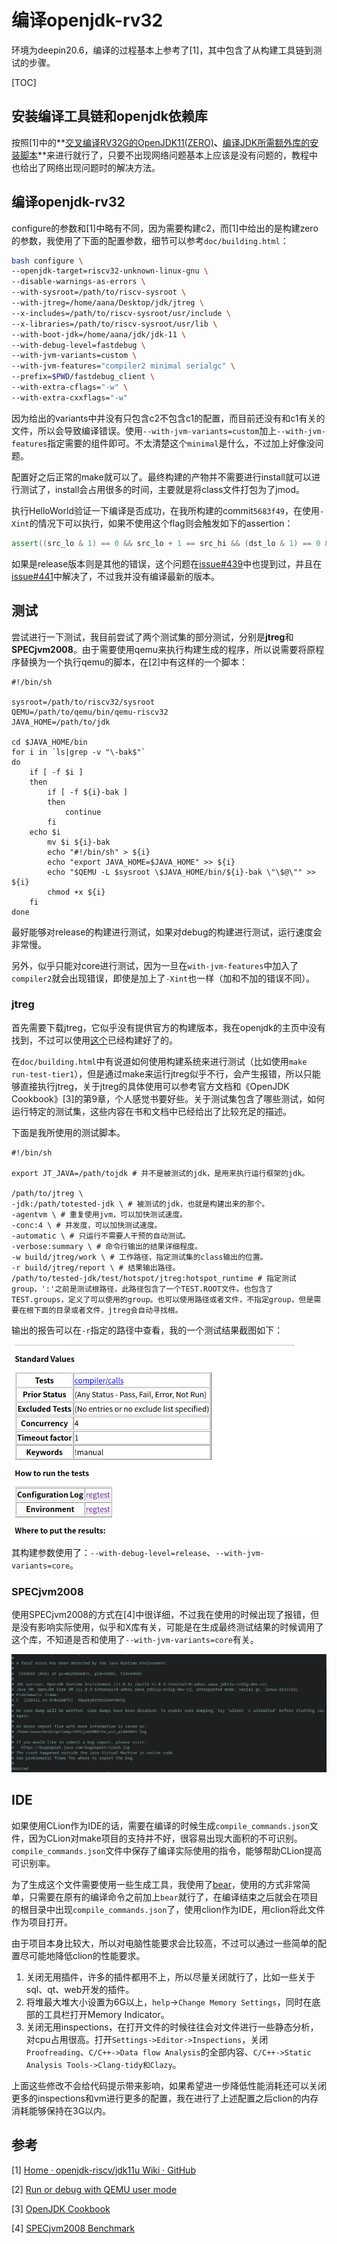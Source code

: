 # 编译openjdk-rv32



环境为deepin20.6，编译的过程基本上参考了[1]，其中包含了从构建工具链到测试的步骤。

[TOC]



## 安装编译工具链和openjdk依赖库

按照[1]中的**[交叉编译RV32G的OpenJDK11(ZERO)](https://github.com/openjdk-riscv/jdk11u/wiki/Build-OpenJDK11(zero-VM)-for-RV32G)**、**[编译JDK所需额外库的安装脚本](https://github.com/openjdk-riscv/jdk11u/wiki/External-Libraries)**来进行就行了，只要不出现网络问题基本上应该是没有问题的，教程中也给出了网络出现问题时的解决方法。



## 编译openjdk-rv32

configure的参数和[1]中略有不同，因为需要构建c2，而[1]中给出的是构建zero的参数，我使用了下面的配置参数，细节可以参考`doc/building.html`：

```bash
bash configure \
--openjdk-target=riscv32-unknown-linux-gnu \
--disable-warnings-as-errors \
--with-sysroot=/path/to/riscv-sysroot \
--with-jtreg=/home/aana/Desktop/jdk/jtreg \
--x-includes=/path/to/riscv-sysroot/usr/include \
--x-libraries=/path/to/riscv-sysroot/usr/lib \
--with-boot-jdk=/home/aana/jdk/jdk-11 \
--with-debug-level=fastdebug \
--with-jvm-variants=custom \
--with-jvm-features="compiler2 minimal serialgc" \
--prefix=$PWD/fastdebug_client \
--with-extra-cflags="-w" \
--with-extra-cxxflags="-w"
```

因为给出的variants中并没有只包含c2不包含c1的配置，而目前还没有和c1有关的文件，所以会导致编译错误。使用`--with-jvm-variants=custom`加上`--with-jvm-features`指定需要的组件即可。不太清楚这个`minimal`是什么，不过加上好像没问题。

配置好之后正常的make就可以了。最终构建的产物并不需要进行install就可以进行测试了，install会占用很多的时间，主要就是将class文件打包为了jmod。

执行HelloWorld验证一下编译是否成功，在我所构建的commit`5683f49`，在使用`-Xint`的情况下可以执行，如果不使用这个flag则会触发如下的assertion：

```c++
assert((src_lo & 1) == 0 && src_lo + 1 == src_hi && (dst_lo & 1) == 0 && dst_lo + 1 == dst_hi)
```

如果是release版本则是其他的错误，这个问题在[issue#439](https://github.com/openjdk-riscv/jdk11u/issues/439)中也提到过，并且在[issue#441](https://github.com/openjdk-riscv/jdk11u/pull/441)中解决了，不过我并没有编译最新的版本。



## 测试

尝试进行一下测试，我目前尝试了两个测试集的部分测试，分别是**jtreg**和**SPECjvm2008**。由于需要使用qemu来执行构建生成的程序，所以说需要将原程序替换为一个执行qemu的脚本，在[2]中有这样的一个脚本：

```shell
#!/bin/sh

sysroot=/path/to/riscv32/sysroot
QEMU=/path/to/qemu/bin/qemu-riscv32
JAVA_HOME=/path/to/jdk

cd $JAVA_HOME/bin
for i in `ls|grep -v "\-bak$"`
do 
    if [ -f $i ]
    then
        if [ -f ${i}-bak ]
        then 
            continue
        fi
    echo $i
        mv $i ${i}-bak
        echo "#!/bin/sh" > ${i}
        echo "export JAVA_HOME=$JAVA_HOME" >> ${i}
        echo "$QEMU -L $sysroot \$JAVA_HOME/bin/${i}-bak \"\$@\"" >> ${i}
        chmod +x ${i}
    fi
done
```

最好能够对release的构建进行测试，如果对debug的构建进行测试，运行速度会非常慢。

另外，似乎只能对core进行测试，因为一旦在`with-jvm-features`中加入了`compiler2`就会出现错误，即使是加上了`-Xint`也一样（加和不加的错误不同）。

### jtreg

首先需要下载jtreg，它似乎没有提供官方的构建版本，我在openjdk的主页中没有找到，不过可以使用[这个](https://builds.shipilev.net/jtreg/)已经构建好了的。

在`doc/building.html`中有说道如何使用构建系统来进行测试（比如使用`make run-test-tier1`），但是通过make来运行jtreg似乎不行，会产生报错，所以只能够直接执行jtreg，关于jtreg的具体使用可以参考官方文档和《OpenJDK Cookbook》[3]的第9章，个人感觉书要好些。关于测试集包含了哪些测试，如何运行特定的测试集，这些内容在书和文档中已经给出了比较充足的描述。

下面是我所使用的测试脚本。

```shell
#!/bin/sh

export JT_JAVA=/path/tojdk # 并不是被测试的jdk，是用来执行运行框架的jdk。

/path/to/jtreg \
-jdk:/path/totested-jdk \ # 被测试的jdk，也就是构建出来的那个。
-agentvm \ # 重复使用jvm，可以加快测试速度。
-conc:4 \ # 并发度，可以加快测试速度。
-automatic \ # 只运行不需要人干预的自动测试。
-verbose:summary \ # 命令行输出的结果详细程度。
-w build/jtreg/work \ # 工作路径，指定测试集的class输出的位置。
-r build/jtreg/report \ # 结果输出路径。
/path/to/tested-jdk/test/hotspot/jtreg:hotspot_runtime # 指定测试group，':'之前是测试根路径，此路径包含了一个TEST.ROOT文件。也包含了TEST.groups，定义了可以使用的group。也可以使用路径或者文件，不指定group，但是需要在根下面的目录或者文件，jtreg会自动寻找根。
```

输出的报告可以在`-r`指定的路径中查看，我的一个测试结果截图如下：

![image-20220725141201364](image-20220725141201364.png)

其构建参数使用了：`--with-debug-level=release`、`--with-jvm-variants=core`。

### SPECjvm2008

使用SPECjvm2008的方式在[4]中很详细，不过我在使用的时候出现了报错，但是没有影响实际使用，似乎和X库有关，可能是在生成最终测试结果的时候调用了这个库，不知道是否和使用了`--with-jvm-variants=core`有关。

![image-20220725144248117](image-20220725144248117.png)



## IDE

如果使用CLion作为IDE的话，需要在编译的时候生成`compile_commands.json`文件，因为CLion对make项目的支持并不好，很容易出现大面积的不可识别。`compile_commands.json`文件中保存了编译实际使用的指令，能够帮助CLion提高可识别率。

为了生成这个文件需要使用一些生成工具，我使用了[bear](https://github.com/rizsotto/Bear)，使用的方式非常简单，只需要在原有的编译命令之前加上`bear`就行了，在编译结束之后就会在项目的根目录中出现`compile_commands.json`了，使用clion作为IDE，用clion将此文件作为项目打开。

由于项目本身比较大，所以对电脑性能要求会比较高，不过可以通过一些简单的配置尽可能地降低clion的性能要求。

1. 关闭无用插件，许多的插件都用不上，所以尽量关闭就行了，比如一些关于sql、qt、web开发的插件。
2. 将堆最大堆大小设置为6G以上，`help`->`Change Memory Settings`，同时在底部的工具栏打开Memory Indicator。
3. 关闭无用inspections，在打开文件的时候往往会对文件进行一些静态分析，对cpu占用很高。打开`Settings->Editor->Inspections`，关闭`Proofreading`、`C/C++->Data flow Analysis`的全部内容、`C/C++->Static Analysis Tools->Clang-tidy和Clazy`。

上面这些修改不会给代码提示带来影响，如果希望进一步降低性能消耗还可以关闭更多的inspections和vm进行更多的配置，我在进行了上述配置之后clion的内存消耗能够保持在3G以内。



## 参考

[1] [Home · openjdk-riscv/jdk11u Wiki · GitHub](https://github.com/openjdk-riscv/jdk11u/wiki)

[2] [Run or debug with QEMU user mode](https://github.com/openjdk-riscv/jdk11u/wiki/Run-or-debug-with-QEMU-user-mode)

[3] [OpenJDK Cookbook](https://www.packtpub.com/product/openjdk-cookbook/9781849698405)

[4] [SPECjvm2008 Benchmark](https://github.com/openjdk-riscv/jdk11u/wiki/SPECjvm2008-Benchmark)

